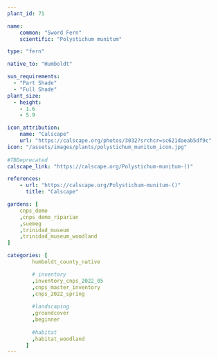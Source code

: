 ```yaml
---
plant_id: 71

name: 
    common: "Sword Fern" 
    scientific: "Polystichum munitum"  

type: "fern"

native_to: "Humboldt"

sun_requirements:
  - "Part Shade"
  - "Full Shade"
plant_size:
  - height: 
    - 1.6
    - 5.9

icon_attribution: 
    name: "Calscape"
    url: "https://calscape.org/photos/3032?srchcr=sc621daeab5df9c" 
icon: "/assets/images/plants/polystichum_munitum_icon.jpg"
 
#TBDeprecated
calscape_link: "https://calscape.org/Polystichum-munitum-()"

references:
    - url: "https://calscape.org/Polystichum-munitum-()"
      title: "Calscape"

gardens: [ 
    cnps_demo
    ,cnps_demo_riparian
    ,suemeg
    ,trinidad_museum
    ,trinidad_museum_woodland
]

categories: [
        humboldt_county_native

        # inventory
        ,inventory_cnps_2022_05
        ,cnps_master_inventory
        ,cnps_2022_spring
        
        #landscaping
        ,groundcover
        ,beginner
    
        #habitat
        ,habitat_woodland
      ]
---
```

